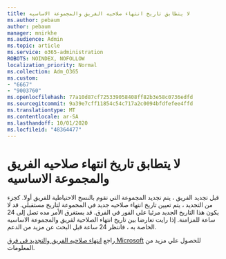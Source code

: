 ```yaml
---
title: لا يتطابق تاريخ انتهاء صلاحيه الفريق والمجموعة الاساسيه
ms.author: pebaum
author: pebaum
manager: mnirkhe
ms.audience: Admin
ms.topic: article
ms.service: o365-administration
ROBOTS: NOINDEX, NOFOLLOW
localization_priority: Normal
ms.collection: Adm_O365
ms.custom:
- "6667"
- "9003760"
ms.openlocfilehash: 77a10d87cf725339058408ff82b3e58c0736edfd
ms.sourcegitcommit: 9a39e7cff11854c54c717a2c0094bfdfefee4ffd
ms.translationtype: MT
ms.contentlocale: ar-SA
ms.lasthandoff: 10/01/2020
ms.locfileid: "48364477"
---
```

# <a name="expiration-date-of-team-and-underlying-group-dont-match"></a>لا يتطابق تاريخ انتهاء صلاحيه الفريق والمجموعة الاساسيه

قبل تجديد الفريق ، يتم تجديد المجموعة التي تقوم بالنسخ الاحتياطية للفريق أولا. كجزء من التجديد ، يتم تعيين تاريخ انتهاء صلاحيه جديد في المجموعة لتاريخ مستقبلي. قد لا يكون هذا التاريخ الجديد مرئيا علي الفور في الفرق. قد يستغرق الأمر مده تصل إلى 24 ساعة للمزامنة. إذا رايت تعارضا بين تاريخ انتهاء الصلاحية لفريق والمجموعة الاساسيه الخاصة به ، فانتظر 24 ساعة قبل البحث عن مزيد من الدعم.  

راجع [انتهاء صلاحيه الفريق والتجديد في فرق Microsoft](https://docs.microsoft.com/microsoftteams/team-expiration-renewal)  للحصول علي مزيد من المعلومات.
